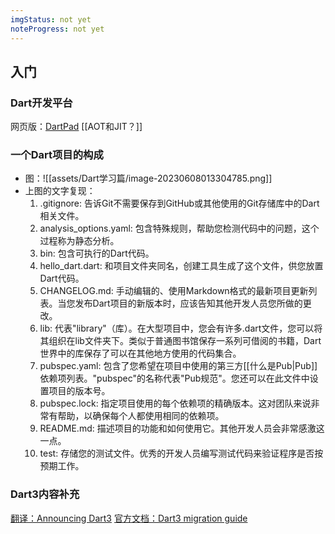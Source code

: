 ```yaml
---
imgStatus: not yet
noteProgress: not yet
---
```


## 入门
### Dart开发平台
网页版：[DartPad](https://dartpad.dev/?)
[[AOT和JIT？]]
### 一个Dart项目的构成
- 图：![[assets/Dart学习篇/image-20230608013304785.png]]
- 上图的文字复现：
  1. .gitignore: 告诉Git不需要保存到GitHub或其他使用的Git存储库中的Dart相关文件。
  2. analysis_options.yaml: 包含特殊规则，帮助您检测代码中的问题，这个过程称为静态分析。
  3. bin: 包含可执行的Dart代码。
  4. hello_dart.dart: 和项目文件夹同名，创建工具生成了这个文件，供您放置Dart代码。
  5. CHANGELOG.md: 手动编辑的、使用Markdown格式的最新项目更新列表。当您发布Dart项目的新版本时，应该告知其他开发人员您所做的更改。
  6. lib: 代表"library"（库）。在大型项目中，您会有许多.dart文件，您可以将其组织在lib文件夹下。类似于普通图书馆保存一系列可借阅的书籍，Dart世界中的库保存了可以在其他地方使用的代码集合。
  7. pubspec.yaml: 包含了您希望在项目中使用的第三方[[什么是Pub|Pub]]依赖项列表。"pubspec"的名称代表"Pub规范"。您还可以在此文件中设置项目的版本号。
  8. pubspec.lock: 指定项目使用的每个依赖项的精确版本。这对团队来说非常有帮助，以确保每个人都使用相同的依赖项。
  9. README.md: 描述项目的功能和如何使用它。其他开发人员会非常感激这一点。
  10. test: 存储您的测试文件。优秀的开发人员编写测试代码来验证程序是否按预期工作。

### Dart3内容补充
[翻译：Announcing Dart3](https://ducafecat.com/blog/dart-3)
[官方文档：Dart3 migration guide](https://dart.dev/resources/dart-3-migration#dart-3-language-changes)